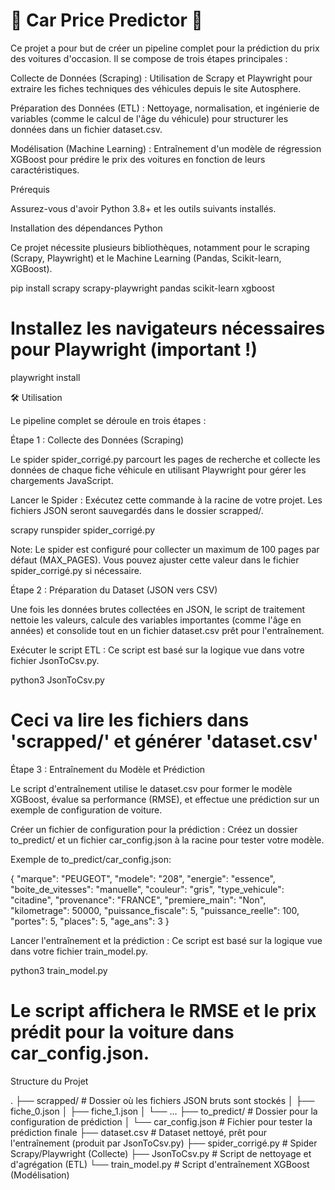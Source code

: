 # 🚗 **Car Price Predictor** 🚗

Ce projet a pour but de créer un pipeline complet pour la prédiction du prix des voitures d'occasion. Il se compose de trois étapes principales :

Collecte de Données (Scraping) : Utilisation de Scrapy et Playwright pour extraire les fiches techniques des véhicules depuis le site Autosphere.

Préparation des Données (ETL) : Nettoyage, normalisation, et ingénierie de variables (comme le calcul de l'âge du véhicule) pour structurer les données dans un fichier dataset.csv.

Modélisation (Machine Learning) : Entraînement d'un modèle de régression XGBoost pour prédire le prix des voitures en fonction de leurs caractéristiques.

Prérequis

Assurez-vous d'avoir Python 3.8+ et les outils suivants installés.

Installation des dépendances Python

Ce projet nécessite plusieurs bibliothèques, notamment pour le scraping (Scrapy, Playwright) et le Machine Learning (Pandas, Scikit-learn, XGBoost).

pip install scrapy scrapy-playwright pandas scikit-learn xgboost
# Installez les navigateurs nécessaires pour Playwright (important !)
playwright install


🛠️ Utilisation

Le pipeline complet se déroule en trois étapes :

Étape 1 : Collecte des Données (Scraping)

Le spider spider_corrigé.py parcourt les pages de recherche et collecte les données de chaque fiche véhicule en utilisant Playwright pour gérer les chargements JavaScript.

Lancer le Spider :
Exécutez cette commande à la racine de votre projet. Les fichiers JSON seront sauvegardés dans le dossier scrapped/.

scrapy runspider spider_corrigé.py


Note: Le spider est configuré pour collecter un maximum de 100 pages par défaut (MAX_PAGES). Vous pouvez ajuster cette valeur dans le fichier spider_corrigé.py si nécessaire.

Étape 2 : Préparation du Dataset (JSON vers CSV)

Une fois les données brutes collectées en JSON, le script de traitement nettoie les valeurs, calcule des variables importantes (comme l'âge en années) et consolide tout en un fichier dataset.csv prêt pour l'entraînement.

Exécuter le script ETL :
Ce script est basé sur la logique vue dans votre fichier JsonToCsv.py.

python3 JsonToCsv.py
# Ceci va lire les fichiers dans 'scrapped/' et générer 'dataset.csv'


Étape 3 : Entraînement du Modèle et Prédiction

Le script d'entraînement utilise le dataset.csv pour former le modèle XGBoost, évalue sa performance (RMSE), et effectue une prédiction sur un exemple de configuration de voiture.

Créer un fichier de configuration pour la prédiction :
Créez un dossier to_predict/ et un fichier car_config.json à la racine pour tester votre modèle.

Exemple de to_predict/car_config.json:

{
    "marque": "PEUGEOT",
    "modele": "208",
    "energie": "essence",
    "boite_de_vitesses": "manuelle",
    "couleur": "gris",
    "type_vehicule": "citadine",
    "provenance": "FRANCE",
    "premiere_main": "Non",
    "kilometrage": 50000,
    "puissance_fiscale": 5,
    "puissance_reelle": 100,
    "portes": 5,
    "places": 5,
    "age_ans": 3
}


Lancer l'entraînement et la prédiction :
Ce script est basé sur la logique vue dans votre fichier train_model.py.

python3 train_model.py
# Le script affichera le RMSE et le prix prédit pour la voiture dans car_config.json.


Structure du Projet

.
├── scrapped/                 # Dossier où les fichiers JSON bruts sont stockés
│   ├── fiche_0.json
│   ├── fiche_1.json
│   └── ...
├── to_predict/               # Dossier pour la configuration de prédiction
│   └── car_config.json       # Fichier pour tester la prédiction finale
├── dataset.csv               # Dataset nettoyé, prêt pour l'entraînement (produit par JsonToCsv.py)
├── spider_corrigé.py         # Spider Scrapy/Playwright (Collecte)
├── JsonToCsv.py              # Script de nettoyage et d'agrégation (ETL)
└── train_model.py            # Script d'entraînement XGBoost (Modélisation)
